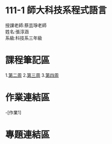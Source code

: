 # 111-1 師大科技系程式語言
授課老師:蔡芸琤老師<br>
姓名:張淳涵<br>
系級:科技系三年級<br>
# 課程筆記區<br>
1.[第二周](https://github.com/chang6616/python/blob/main/0915-1.ipynb)
2.[第三周](https://github.com/chang6616/python/blob/main/0915-1.ipynb)
3.[第四周](https://github.com/chang6616/python/blob/main/0915-1.ipynb)
# 作業連結區<br>
-[作業1]
# 專題連結區<br>
